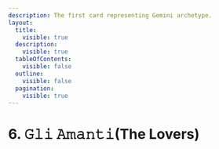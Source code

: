 ```yaml
---
description: The first card representing Gemini archetype.
layout:
  title:
    visible: true
  description:
    visible: true
  tableOfContents:
    visible: false
  outline:
    visible: false
  pagination:
    visible: true
---
```


# 6. 𝙶𝚕𝚒 𝙰𝚖𝚊𝚗𝚝𝚒(The Lovers)

